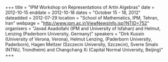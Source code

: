 +++
title = "IPM Workshop on Representations of Artin Algebras"
date = 2012-10-15
enddate = 2012-10-18
dates = "October 15 - 18, 2012"
dateadded = 2012-07-29
location = "School of Mathematics, IPM, Tehran, Iran"
webpage = "http://www.ipm.ac.ir/ViewNewsInfo.jsp?NTID=752"
organisers = "Javad Asadollahi (IPM and University of Isfahan) and Helmut, Lenzing (Paderborn University, Germany)"
speakers = "Dirk Kussin (University of Verona, Verona), Helmut Lenzing, (Paderborn University, Paderborn), Hagen Meltzer (Szczecin University, Szczecin), Sverre Smalo (NTNU, Trondheim) and Changchang Xi (Capital Normal University, Beijing)"
+++
